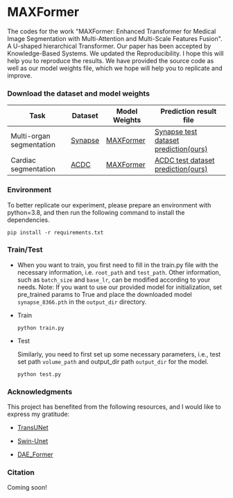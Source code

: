 # MAXFormer

The codes for the work "MAXFormer: Enhanced Transformer for Medical Image Segmentation with Multi-Attention and Multi-Scale Features Fusion". A U-shaped hierarchical Transformer. Our paper has been accepted by Knowledge-Based Systems. We updated the Reproducibility. I hope this will help you to reproduce the results. We have provided the source code as well as our model weights file, which we hope will help you to replicate and improve.

### Download the dataset and model weights

| Task                     | Dataset                                                      | Model Weights                                                | Prediction result file                                       |
| ------------------------ | ------------------------------------------------------------ | ------------------------------------------------------------ | ------------------------------------------------------------ |
| Multi-organ segmentation | [Synapse](https://drive.google.com/uc?export=download&id=18I9JHH_i0uuEDg-N6d7bfMdf7Ut6bhBi) | [MAXFormer](https://drive.google.com/file/d/1u8yYT4VLzmOsJ0VfJo5ZwnOpVtWaJFca/view?usp=sharing) | [Synapse test dataset prediction(ours)](https://drive.google.com/file/d/1JecWCd2HeqhmaVPJf7GZx9TOWtOkCpo9/view?usp=share_link) |
| Cardiac segmentation     | [ACDC](https://drive.google.com/file/d/13qYHNIWTIBzwyFgScORL2RFd002vrPF2/view) | [MAXFormer](https://drive.google.com/file/d/1kQZKuDY8axM_QLbIYBUenTzPD7DvVLc1/view?usp=sharing) | [ACDC test dataset prediction(ours)](https://drive.google.com/file/d/10HBCZ6uQ7mv6JmajARVYrHEd_sLrRR4E/view?usp=share_link) |

### Environment

To better replicate our experiment, please prepare an environment with python=3.8, and then run the following command to install the dependencies.

```shell
pip install -r requirements.txt
```

### Train/Test

- When you want to train, you first need to fill in the train.py file with the necessary information, i.e. `root_path` and `test_path`. Other information, such as `batch_size` and `base_lr`, can be modified according to your needs. Note: If you want to use our provided model for initialization, set pre_trained params to True and place the downloaded model `synapse_8366.pth` in the `output_dir` directory.

- Train

  ```shell
  python train.py
  ```

- Test

  Similarly, you need to first set up some necessary parameters, i.e., test set path `volume_path` and output_dir path `output_dir` for the model.

  ```shell
  python test.py
  ```



### Acknowledgments

This project has benefited from the following resources, and I would like to express my gratitude:

- [TransUNet](https://github.com/Beckschen/TransUNet)

- [Swin-Unet](https://github.com/HuCaoFighting/Swin-Unet.git)
- [DAE_Former](https://github.com/mindflow-institue/DAEFormer.git)



### Citation

Coming soon!
